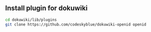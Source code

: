 ## Install plugin for dokuwiki

```sh
cd dokuwiki/lib/plugins
git clone https://github.com/codeskyblue/dokuwiki-openid openid
```
